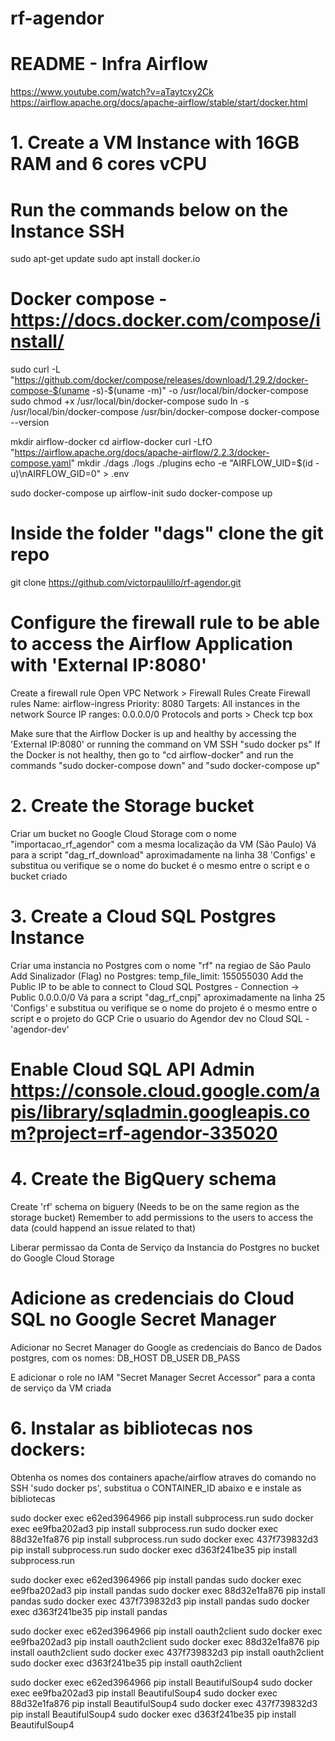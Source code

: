 # rf-agendor

# README - Infra Airflow

https://www.youtube.com/watch?v=aTaytcxy2Ck
https://airflow.apache.org/docs/apache-airflow/stable/start/docker.html

# 1. Create a VM Instance with 16GB RAM and 6 cores vCPU
# Run the commands below on the Instance SSH
sudo apt-get update
sudo apt install docker.io

# Docker compose - https://docs.docker.com/compose/install/
sudo curl -L "https://github.com/docker/compose/releases/download/1.29.2/docker-compose-$(uname -s)-$(uname -m)" -o /usr/local/bin/docker-compose
sudo chmod +x /usr/local/bin/docker-compose
sudo ln -s /usr/local/bin/docker-compose /usr/bin/docker-compose
docker-compose --version

mkdir airflow-docker
cd airflow-docker
curl -LfO "https://airflow.apache.org/docs/apache-airflow/2.2.3/docker-compose.yaml"
mkdir ./dags ./logs ./plugins
echo -e "AIRFLOW_UID=$(id -u)\nAIRFLOW_GID=0" > .env

sudo docker-compose up airflow-init
sudo docker-compose up
# Inside the folder "dags" clone the git repo
git clone https://github.com/victorpaulillo/rf-agendor.git


# Configure the firewall rule to be able to access the Airflow Application with 'External IP:8080'
Create a firewall rule Open VPC Network > Firewall Rules Create Firewall rules 
Name: airflow-ingress 
Priority: 8080 
Targets: All instances in the network 
Source IP ranges: 0.0.0.0/0 
Protocols and ports > Check tcp box

Make sure that the Airflow Docker is up and healthy by accessing the 'External IP:8080' or running the command on VM SSH "sudo docker ps"
If the Docker is not healthy, then go to "cd airflow-docker" and run the commands "sudo docker-compose down" and "sudo docker-compose up"

# 2. Create the Storage bucket
Criar um bucket no Google Cloud Storage com o nome "importacao_rf_agendor" com a mesma localização da VM (São Paulo)
Vá para a script "dag_rf_download" aproximadamente na linha 38 'Configs' e substitua ou verifique se o nome do bucket é o mesmo entre o script e o bucket criado


# 3. Create a Cloud SQL Postgres Instance
Criar uma instancia no Postgres com o nome "rf" na regiao de São Paulo
    Add Sinalizador (Flag) no Postgres: temp_file_limit: 155055030
    Add the Public IP to be able to connect to Cloud SQL Postgres - Connection -> Public 0.0.0.0/0
Vá para a script "dag_rf_cnpj" aproximadamente na linha 25 'Configs' e substitua ou verifique se o nome do projeto é o mesmo entre o script e o projeto do GCP
Crie o usuario do Agendor dev no Cloud SQL - 'agendor-dev'
# Enable Cloud SQL API Admin https://console.cloud.google.com/apis/library/sqladmin.googleapis.com?project=rf-agendor-335020


# 4. Create the BigQuery schema
Create 'rf' schema on biguery (Needs to be on the same region as the storage bucket)
Remember to add permissions to the users to access the data (could happend an issue related to that)

Liberar permissao da Conta de Serviço da Instancia do Postgres no bucket do Google Cloud Storage


# Adicione as credenciais do Cloud SQL no Google Secret Manager
Adicionar no Secret Manager do Google as credenciais do Banco de Dados postgres, com os nomes:
DB_HOST
DB_USER
DB_PASS

E adicionar o role no IAM "Secret Manager Secret Accessor" para a conta de serviço da VM criada

# 6. Instalar as bibliotecas nos dockers:
Obtenha os nomes dos containers apache/airflow atraves do comando no SSH 'sudo docker ps', substitua o CONTAINER_ID abaixo e e instale as bibliotecas

sudo docker exec e62ed3964966                         pip install subprocess.run
sudo docker exec ee9fba202ad3                         pip install subprocess.run
sudo docker exec 88d32e1fa876                         pip install subprocess.run
sudo docker exec 437f739832d3                         pip install subprocess.run
sudo docker exec d363f241be35                         pip install subprocess.run

sudo docker exec e62ed3964966                         pip install pandas
sudo docker exec ee9fba202ad3                         pip install pandas
sudo docker exec 88d32e1fa876                         pip install pandas
sudo docker exec 437f739832d3                         pip install pandas
sudo docker exec d363f241be35                         pip install pandas

sudo docker exec e62ed3964966                         pip install oauth2client
sudo docker exec ee9fba202ad3                         pip install oauth2client
sudo docker exec 88d32e1fa876                         pip install oauth2client
sudo docker exec 437f739832d3                         pip install oauth2client
sudo docker exec d363f241be35                         pip install oauth2client

sudo docker exec e62ed3964966                         pip install BeautifulSoup4
sudo docker exec ee9fba202ad3                         pip install BeautifulSoup4
sudo docker exec 88d32e1fa876                         pip install BeautifulSoup4
sudo docker exec 437f739832d3                         pip install BeautifulSoup4
sudo docker exec d363f241be35                         pip install BeautifulSoup4



